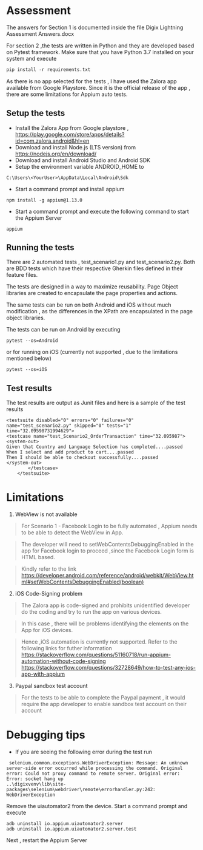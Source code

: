 # Assessment

The answers for Section 1 is documented inside the file Digix Lightning Assessment Answers.docx

For section 2 ,the tests are written in Python and they are developed based on Pytest framework.
Make sure that you have Python 3.7 installed on your system and execute 

```python
pip install -r requirements.txt
```

As there is no app selected for the tests , I have used the Zalora app available from Google Playstore. Since it is the official release of the app ,
there are some limitations for Appium auto tests.

## Setup the tests
- Install the Zalora App from Google playstore , https://play.google.com/store/apps/details?id=com.zalora.android&hl=en
- Download and install Node.js (LTS version) from https://nodejs.org/en/download/
- Download and install Android Studio and Android SDK
- Setup the environment variable ANDROID_HOME to 
```
C:\Users\<YourUser>\AppData\Local\Android\Sdk
```

- Start a command prompt and install appium
```
npm install -g appium@1.13.0
```
- Start a command prompt and execute the following command to start the Appium Server
```
appium
```


##  Running the tests
There are 2 automated tests , test_scenario1.py and test_scenario2.py. Both are BDD tests which have their respective
Gherkin files defined in their feature files.

The tests are designed in a way to maximize reusability. Page Object libraries are created to encapsulate the page properties and actions.

The same tests can be run on both Android and iOS without much modification , as the differences in the XPath are encapsulated in the page object libraries.

The tests can be run on Android by executing

```
pytest --os=Android
```

or for running on iOS (currently not supported , due to the limitations mentioned below)


```
pytest --os=iOS
```

## Test results

The test results are output as Junit files and here is a sample of the test results 

```
<testsuite disabled="0" errors="0" failures="0" name="test_scenario2.py" skipped="0" tests="1" time="32.09598731994629">
<testcase name="test_Scenario2_OrderTransaction" time="32.095987">
<system-out>
Given that Country and Language Selection has completed....passed
When I select and add product to cart....passed
Then I should be able to checkout successfully....passed
</system-out>
		</testcase>
	</testsuite>
```
# Limitations

1. WebView is not available 
>For Scenario 1 - Facebook Login to be fully automated , Appium needs to be able to detect the WebView in App. 

>The developer will need to setWebContentsDebuggingEnabled in the app for Facebook login to proceed ,since the Facebook Login form is HTML based.

>Kindly refer to the link 
>https://developer.android.com/reference/android/webkit/WebView.html#setWebContentsDebuggingEnabled(boolean)

2. iOS Code-Signing problem
>The Zalora app is code-signed and prohibits unidentified developer do the coding and try to run the app on various devices.

>In this case , there will be problems identifying the elements on the App for iOS devices.

>Hence ,iOS automation is currently not supported.
>Refer to the following links for futher information
> https://stackoverflow.com/questions/51160718/run-appium-automation-without-code-signing 
> https://stackoverflow.com/questions/32728649/how-to-test-any-ios-app-with-appium


3. Paypal sandbox test account 
> For the tests to be able to complete the Paypal payment , it would require the app developer to enable sandbox test account on their account


# Debugging tips

- If you are seeing the following error during the test run 

```
 selenium.common.exceptions.WebDriverException: Message: An unknown server-side error occurred while processing the command. Original error: Could not proxy command to remote server. Original error: Error: socket hang up
..\digixvenv\lib\site-packages\selenium\webdriver\remote\errorhandler.py:242: WebDriverException
```
Remove the uiautomator2 from the device.
Start a command prompt and execute
```
adb uninstall io.appium.uiautomator2.server
adb uninstall io.appium.uiautomator2.server.test
```

Next , restart the Appium Server